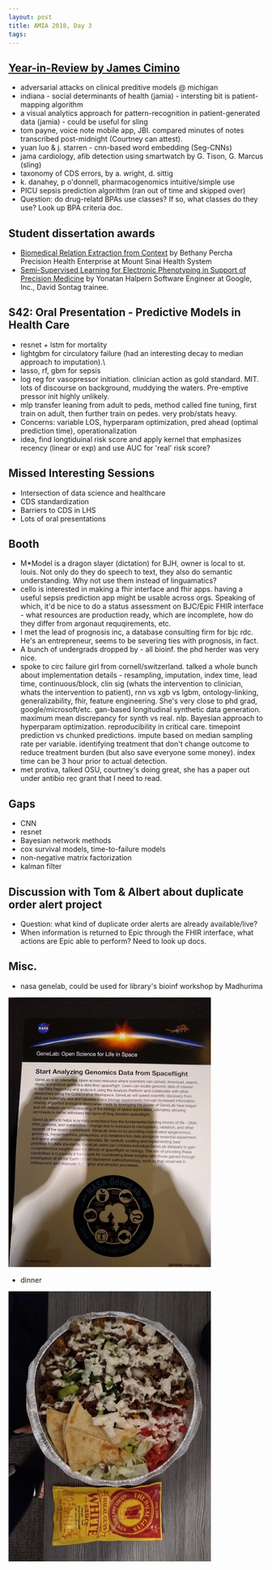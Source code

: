 ```yaml
---
layout: post
title: AMIA 2018, Day 3
tags:
---
```

## [Year-in-Review by James Cimino](https://uab.app.box.com/s/8ghsqkj4m0fs0niunwe9twthqp83yh6j)
- adversarial attacks on clinical preditive models @ michigan
- indiana - social determinants of health (jamia) - intersting bit is patient-mapping algorithm
- a visual analytics approach for pattern-recognition in patient-generated data (jamia) - could be useful for sling
- tom payne, voice note mobile app, JBI. compared minutes of notes transcribed post-midnight (Courtney can attest). 
- yuan luo & j. starren - cnn-based word embedding (Seg-CNNs)
- jama cardiology, afib detection using smartwatch by G. Tison, G. Marcus (sling)
- taxonomy of CDS errors, by a. wright, d. sittig
- k. danahey, p o'donnell, pharmacogenomics intuitive/simple use
- PICU sepsis prediction algorithm (ran out of time and skipped over)
- Question: do drug-relatd BPAs use classes? If so, what classes do they use? Look up BPA criteria doc.

## Student dissertation awards
- [Biomedical Relation Extraction from Context](https://www.amia.org/sites/default/files/Bethany-Percha-dissertation.pdf) by Bethany Percha Precision Health Enterprise at Mount Sinai Health System
- [Semi-Supervised Learning for Electronic Phenotyping in Support of Precision Medicine](https://cs.nyu.edu/~halpern/files/halpern_thesis.pdf) by Yonatan Halpern Software Engineer at Google, Inc., David Sontag trainee.

## S42: Oral Presentation - Predictive Models in Health Care
- resnet + lstm for mortality
- lightgbm for circulatory failure (had an interesting decay to median approach to imputation).\
- lasso, rf, gbm for sepsis
- log reg for vasopressor initiation. clinician action as gold standard. MIT.  lots of discourse on background, muddying the waters. Pre-emptive pressor init highly unlikely.
- mlp transfer leaning from adult to peds, method called fine tuning, first train on adult, then further train on pedes. very prob/stats heavy. 
- Concerns: variable LOS, hyperparam optimization, pred ahead (optimal prediction time), operationalization
- idea, find longtiduinal risk score and apply kernel that emphasizes recency (linear or exp) and use AUC for 'real' risk score?

## Missed Interesting Sessions
- Intersection of data science and healthcare
- CDS standardization
- Barriers to CDS in LHS
- Lots of oral presentations

## Booth
- M*Model is a dragon slayer (dictation) for BJH, owner is local to st. louis. Not only do they do speech to text, they also do semantic understanding. Why not use them instead of linguamatics?
- cello is interested in making a fhir interface and fhir apps. having a useful sepsis prediction app might be usable across orgs. Speaking of which, it'd be nice to do a status assessment on BJC/Epic FHIR interface - what resources are production ready, which are incomplete, how do they differ from argonaut requqirements, etc.
- I met the lead of prognosis inc, a database consulting firm for bjc rdc. He's an entrepreneur, seems to be severing ties with prognosis, in fact.
- A bunch of undergrads dropped by - all bioinf. the phd herder was very nice.
- spoke to circ failure girl from cornell/switzerland. talked a whole bunch about implementation details - resampling, imputation, index time, lead time, continuous/block, clin sig (whats the intervention to clinician, whats the intervention to patient), rnn vs xgb vs lgbm, ontology-linking, generalizability, fhir, feature engineering. She's very close to phd grad, google/microsoft/etc. gan-based longitudinal synthetic data generation. maximum mean discrepancy for synth vs real. nlp.   Bayesian approach to hyperparam optimization. reproducibility in critical care. timepoint prediction vs chunked predictions. impute based on median sampling rate per variable. identifying treatment that don't change outcome to reduce treatment burden (but also save everyone some money). index time can be 3 hour prior to actual detection.
- met protiva, talked OSU, courtney's doing great, she has a paper out under antibio rec grant that I need to read. 

## Gaps
- CNN
- resnet
- Bayesian network methods
- cox survival models, time-to-failure models
- non-negative matrix factorization
- kalman filter

## Discussion with Tom & Albert about duplicate order alert project
- Question: what kind of duplicate order alerts are already available/live?
- When information is returned to Epic through the FHIR interface, what actions are Epic able to perform? Need to look up docs.

## Misc.
* nasa genelab, could be used for library's bioinf workshop by Madhurima
<img src="https://raw.githubusercontent.com/abraxasyu/abraxasyu.github.io/master/_images/space.jpg" width="400">

* dinner
<img src="https://raw.githubusercontent.com/abraxasyu/abraxasyu.github.io/master/_images/halal.jpg" width="400">
